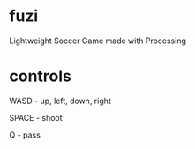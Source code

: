 # fuzi
Lightweight Soccer Game made with Processing

# controls
WASD - up, left, down, right

SPACE - shoot

Q - pass

